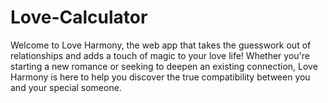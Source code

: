 # Love-Calculator
Welcome to Love Harmony, the web app that takes the guesswork out of relationships and adds a touch of magic to your love life! Whether you're starting a new romance or seeking to deepen an existing connection, Love Harmony is here to help you discover the true compatibility between you and your special someone.
